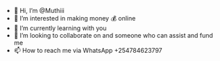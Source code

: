 - 👋 Hi, I’m @Muthiii
- 👀 I’m interested in making money 💰 online 
- 🌱 I’m currently learning with you
- 💞️ I’m looking to collaborate on and someone who can assist and fund me
- 📫 How to reach me via WhatsApp +254784623797

<!---
Muthiii/Muthiii is a ✨ special ✨ repository because its `README.md` (this file) appears on your GitHub profile.
You can click the Preview link to take a look at your changes.
--->

